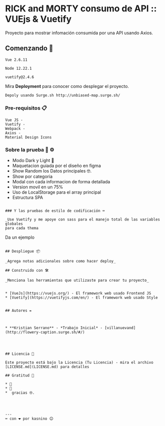 # RICK and MORTY consumo de API ::  VUEjs & Vuetify 

Proyecto para mostrar infomación consumida por una API usando Axios.

## Comenzando 🚀
```
Vue 2.6.11
```
```
Node 12.22.1
```

```
vuetify@2.4.6
```

Mira **Deployment** para conocer como desplegar el proyecto.

    Depoly usando Surge.sh http://unbiased-map.surge.sh/
### Pre-requisitos 📋



```
Vue JS -
Vuetify -
Webpack -
Axios -
Material Design Icons
```

### Sobre la prueba 🔧 ⚙️


* Modo Dark y Light 📢
* Maquetacion guiada por el diseño en figma 
* Show Random los Datos principales 🤓.
* Show por categoria
* Modal con cada informacion de forma detallada
* Version movil en un 75%
* Uso de LocalStorage para el array principal
* Estructura SPA

```

### Y las pruebas de estilo de codificación ⌨️

_Use Vuetify y me apoye con sass para el manejo total de las variables globales 
para cada thema 

```
Da un ejemplo
```

## Despliegue 📦

_Agrega notas adicionales sobre como hacer deploy_

## Construido con 🛠️

_Menciona las herramientas que utilizaste para crear tu proyecto_


* [VueJs](https://vuejs.org/) - El framework web usado Frontend JS
* [Vuetify](https://vuetifyjs.com/en/) - El framework web usado Style


## Autores ✒️



* **Kristian Serrano** - *Trabajo Inicial* - [villanuevand](http://flowery-caption.surge.sh/#/)




## Licencia 📄

Este proyecto está bajo la Licencia (Tu Licencia) - mira el archivo [LICENSE.md](LICENSE.md) para detalles

## Gratitud 🎁

* 📢
* 🍺  
*  gracias 🤓.




---
⌨️ con ❤️ por kasnino 😊
